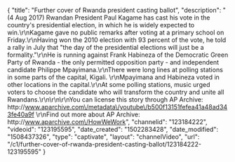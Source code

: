 {
    "title": "Further cover of Rwanda president casting ballot",
    "description": "(4 Aug 2017) Rwandan President Paul Kagame has cast his vote in the country's presidential election, in which he is widely expected to win.\r\nKagame gave no public remarks after voting at a primary school on Friday.\r\nHaving won the 2010 election with 93 percent of the vote, he told a rally in July that \"the day of the presidential elections will just be a formality.\"\r\nHe is running against Frank Habineza of the Democratic Green Party of Rwanda - the only permitted opposition party - and independent candidate Philippe Mpayimana.\r\nThere were long lines at polling stations in some parts of the capital, Kigali. \r\nMpayimana and Habineza voted in other locations in the capital.\r\nAt some polling stations, music urged voters to choose the candidate who will transform the country and unite all Rwandans.\r\n\r\n\r\nYou can license this story through AP Archive: http:\/\/www.aparchive.com\/metadata\/youtube\/b500f13151fefea41a48ad343fe40a9f \r\nFind out more about AP Archive: http:\/\/www.aparchive.com\/HowWeWork",
    "channelid": "123184222",
    "videoid": "123195595",
    "date_created": "1502283428",
    "date_modified": "1508437326",
    "type": "captivate",
    "layout": "channelVideo",
    "url": "\/c1\/further-cover-of-rwanda-president-casting-ballot\/123184222-123195595"
}